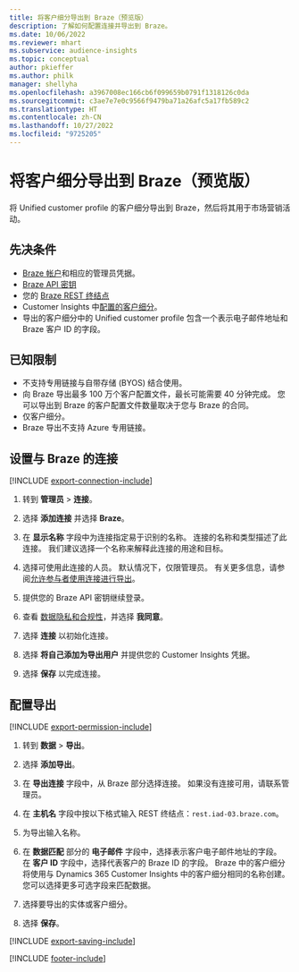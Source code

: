 ```yaml
---
title: 将客户细分导出到 Braze（预览版）
description: 了解如何配置连接并导出到 Braze。
ms.date: 10/06/2022
ms.reviewer: mhart
ms.subservice: audience-insights
ms.topic: conceptual
author: pkieffer
ms.author: philk
manager: shellyha
ms.openlocfilehash: a3967008ec166cb6f099659b0791f1318126c0da
ms.sourcegitcommit: c3ae7e7e0c9566f9479ba71a26afc5a17fb589c2
ms.translationtype: HT
ms.contentlocale: zh-CN
ms.lasthandoff: 10/27/2022
ms.locfileid: "9725205"
---
```

# <a name="export-segments-to-braze-preview"></a>将客户细分导出到 Braze（预览版）

将 Unified customer profile 的客户细分导出到 Braze，然后将其用于市场营销活动。

## <a name="prerequisites"></a>先决条件

- [Braze 帐户](https://www.braze.com/)和相应的管理员凭据。
- [Braze API 密钥](https://www.braze.com/docs/api/basics/)
- 您的 [Braze REST 终结点](https://www.braze.com/docs/api/basics/#api-definitions) 
- Customer Insights 中[配置的客户细分](segments.md)。
- 导出的客户细分中的 Unified customer profile 包含一个表示电子邮件地址和 Braze 客户 ID 的字段。

## <a name="known-limitations"></a>已知限制

- 不支持专用链接与自带存储 (BYOS) 结合使用。
- 向 Braze 导出最多 100 万个客户配置文件，最长可能需要 40 分钟完成。 您可以导出到 Braze 的客户配置文件数量取决于您与 Braze 的合同。
- 仅客户细分。
- Braze 导出不支持 Azure 专用链接。

## <a name="set-up-connection-to-braze"></a>设置与 Braze 的连接

[!INCLUDE [export-connection-include](includes/export-connection-admn.md)]

1. 转到 **管理员** > **连接**。

1. 选择 **添加连接** 并选择 **Braze**。

1. 在 **显示名称** 字段中为连接指定易于识别的名称。 连接的名称和类型描述了此连接。 我们建议选择一个名称来解释此连接的用途和目标。

1. 选择可使用此连接的人员。 默认情况下，仅限管理员。 有关更多信息，请参阅[允许参与者使用连接进行导出](connections.md#allow-contributors-to-use-a-connection-for-exports)。

1. 提供您的 Braze API 密钥继续登录。

1. 查看 [数据隐私和合规性](connections.md#data-privacy-and-compliance)，并选择 **我同意**。

1. 选择 **连接** 以初始化连接。

1. 选择 **将自己添加为导出用户** 并提供您的 Customer Insights 凭据。

1. 选择 **保存** 以完成连接。

## <a name="configure-an-export"></a>配置导出

[!INCLUDE [export-permission-include](includes/export-permission.md)]

1. 转到 **数据** > **导出**。

1. 选择 **添加导出**。

1. 在 **导出连接** 字段中，从 Braze 部分选择连接。 如果没有连接可用，请联系管理员。

1. 在 **主机名** 字段中按以下格式输入 REST 终结点：`rest.iad-03.braze.com`。

1. 为导出输入名称。

1. 在 **数据匹配** 部分的 **电子邮件** 字段中，选择表示客户电子邮件地址的字段。 在 **客户 ID** 字段中，选择代表客户的 Braze ID 的字段。 Braze 中的客户细分将使用与 Dynamics 365 Customer Insights 中的客户细分相同的名称创建。 您可以选择更多可选字段来匹配数据。

1. 选择要导出的实体或客户细分。

1. 选择 **保存**。

[!INCLUDE [export-saving-include](includes/export-saving.md)]

[!INCLUDE [footer-include](includes/footer-banner.md)]
